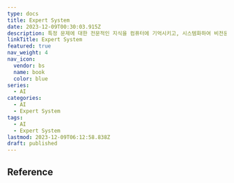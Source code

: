 ```yaml
---
type: docs
title: Expert System
date: 2023-12-09T00:30:03.915Z
description: 특정 문제에 대한 전문적인 지식을 컴퓨터에 기억시키고, 시스템화하여 비전문가도 전문지식을 활용할 수 있도록 하는 시스템
linkTitle: Expert System
featured: true
nav_weight: 4
nav_icon:
  vendor: bs
  name: book
  color: blue
series:
  - AI
categories:
  - AI
  - Expert System
tags:
  - AI
  - Expert System
lastmod: 2023-12-09T06:12:58.838Z
draft: published
---
```


## Reference
